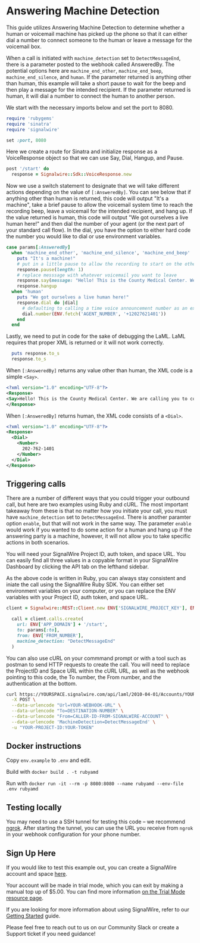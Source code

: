 # Answering Machine Detection
This guide utilizes Answering Machine Detection to determine whether a human or voicemail machine has picked up the phone so that it can either dial a number to connect someone to the human or leave a message for the voicemail box. 

When a call is initiated with `machine_detection` set to `DetectMessageEnd`, there is a parameter posted to the webhook called AnsweredBy. The potential options here are `machine_end_other`, `machine_end_beep`, `machine_end_silence`, and `human`. If the parameter returned is anything other than human, this example will take a short pause to wait for the beep and then play a message for the intended recipient. If the parameter returned is human, it will dial a number to connect the human to another person.

We start with the necessary imports below and set the port to 8080. 

```ruby
require 'rubygems'
require 'sinatra'
require 'signalwire'

set :port, 8080
```

Here we create a route for Sinatra and initialize response as a VoiceResponse object so that we can use Say, Dial, Hangup, and Pause. 


```ruby
post '/start' do
  response = Signalwire::Sdk::VoiceResponse.new
```

Now we use a switch statement to designate that we will take different actions depending on the value of `[:AnsweredBy]`. You can see below that if anything other than human is returned, this code will output "It's a machine", take a brief pause to allow the voicemail system time to reach the recording beep, leave a voicemail for the intended recipient, and hang up. If the value returned is human, this code will output "We got ourselves a live human here!" and then dial the number of your agent (or the next part of your standard call flow). In the dial, you have the option to either hard code the number you would like to dial or use environment variables. 


```ruby
case params[:AnsweredBy]
  when 'machine_end_other', 'machine_end_silence', 'machine_end_beep'
    puts "It's a machine!"
    # put in a little pause to allow the recording to start on the other end
    response.pause(length: 1)
    # replace messsage with whatever voicemail you want to leave
    response.say(message: "Hello! This is the County Medical Center. We are calling you to confirm your doctor appointment. Please call us back as soon as possible.")
    response.hangup
  when 'human'
    puts "We got ourselves a live human here!"
    response.dial do |dial|
      # defaulting to calling a time voice announcement number as an example
      dial.number(ENV.fetch('AGENT_NUMBER', '+12027621401'))
    end
  end
```

Lastly, we need to put in code for the sake of debugging the LaML. LaML requires that proper XML is returned or it will not work correctly. 
```ruby
  puts response.to_s
  response.to_s
```

When `[:AnsweredBy]` returns any value other than human, the XML code is a simple `<Say>`.  

```xml
<?xml version="1.0" encoding="UTF-8"?>
<Response>
<Say>Hello! This is the County Medical Center. We are calling you to confirm your doctor appointment. Please call us back as soon as possible.</Say>
</Response>
```

When `[:AnsweredBy]` returns human, the XML code consists of a `<Dial>`. 
```xml
<?xml version="1.0" encoding="UTF-8"?>
<Response>
  <Dial>
    <Number>
      202-762-1401
    </Number>
  </Dial>
</Response>
 ```
  
## Triggering calls
There are a number of different ways that you could trigger your outbound call, but here are two examples using Ruby and cURL. The most important takeaway from these is that no matter how you initiate your call, you must have `machine_detection` set to `DetectMessageEnd`. There is another paramter option `enable`, but that will not work in the same way. The parameter `enable` would work if you wanted to do some action for a human and hang up if the answering party is a machine, however, it will not allow you to take specific actions in both scenarios. 

You will need your SignalWire Project ID, auth token, and space URL. You can easily find all three values in a copyable format in your SignalWire Dashboard by clicking the API tab on the lefthand sidebar. 

As the above code is written in Ruby, you can always stay consistent and iniate the call using the SignalWire Ruby SDK. You can either set environment variables on your computer, or you can replace the ENV variables with your Project ID, auth token, and space URL. 

```ruby
client = Signalwire::REST::Client.new ENV['SIGNALWIRE_PROJECT_KEY'], ENV['SIGNALWIRE_TOKEN'], signalwire_space_url: ENV['SIGNALWIRE_SPACE']

  call = client.calls.create(
    url: ENV['APP_DOMAIN'] + '/start',
    to: params[:to],
    from: ENV['FROM_NUMBER'],
    machine_detection: "DetectMessageEnd"
  )
```

You can also use cURL on your commmand prompt or with a tool such as postman to send HTTP requests to create the call. You will need to replace the ProjectID and Space URL within the cURL URL, as well as the webhook pointing to this code, the To number, the From number, and the authentication at the bottom. 


```bash
curl https://YOURSPACE.signalwire.com/api/laml/2010-04-01/Accounts/YOUR-PROJECT-ID/Calls.json \
  -X POST \
  --data-urlencode "Url=YOUR-WEBHOOK-URL" \
  --data-urlencode "To=DESTINATION-NUMBER" \
  --data-urlencode "From=CALLER-ID-FROM-SIGNALWIRE-ACCOUNT" \
  --data-urlencode 'MachineDetection=DetectMessageEnd' \
  -u "YOUR-PROJECT-ID:YOUR-TOKEN"
```

## Docker instructions

Copy `env.example` to `.env` and edit.

Build with `docker build . -t rubyamd`

Run with `docker run -it --rm -p 8080:8080 --name rubyamd --env-file .env rubyamd`


## Testing locally

You may need to use a SSH tunnel for testing this code – we recommend [ngrok](https://ngrok.com/). After starting the tunnel, you can use the URL you receive from `ngrok` in your webhook configuration for your phone number.

## Sign Up Here

If you would like to test this example out, you can create a SignalWire account and space [here](https://m.signalwire.com/signups/new?s=1).

Your account will be made in trial mode, which you can exit by making a manual top up of $5.00. You can find more information [on the Trial Mode resource page](https://signalwire.com/resources/getting-started/trial-mode).

If you are looking for more information about using SignalWire, refer to our [Getting Started](https://signalwire.com/resources/getting-started/signalwire-101) guide.

Please feel free to reach out to us on our Community Slack or create a Support ticket if you need guidance!
